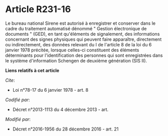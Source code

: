 # Article R231-16

Le bureau national Sirene est autorisé à enregistrer et conserver dans le cadre du traitement automatisé dénommé " Gestion
électronique de documents " (GED), en tant qu'éléments de signalement, des informations concernant des signes physiques qui
peuvent faire apparaître, directement ou indirectement, des données relevant du I de l'article 8 de la loi du 6 janvier 1978
précitée, lorsque celles-ci constituent des éléments déterminants pour l'identification des personnes qui sont enregistrées
dans le système d'information Schengen de deuxième génération (SIS II).

**Liens relatifs à cet article**

_Cite_:

  - Loi n°78-17 du 6 janvier 1978 - art. 8

_Codifié par_:

  - Décret n°2013-1113 du 4 décembre 2013 - art.

_Modifié par_:

  - Décret n°2016-1956 du 28 décembre 2016 - art. 21
